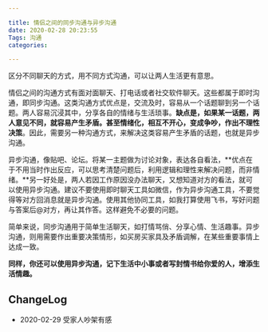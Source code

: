 ```yaml
---

title: 情侣之间的同步沟通与异步沟通
date: 2020-02-28 20:23:55
Tags: 沟通
categories: 

---
```


区分不同聊天的方式，用不同方式沟通，可以让两人生活更有意思。

<!--more-->

情侣之间的沟通方式有面对面聊天、打电话或者社交软件聊天。这些都属于即时沟通，即同步沟通。这类沟通方式优点是，交流及时，容易从一个话题聊到另一个话题。两人容易沉浸其中，分享各自的情绪与生活琐事。**缺点是，如果某一话题，两人意见不同，就容易产生矛盾。甚至情绪化，相互不开心，变成争吵，作出不理性决策**。因此，需要另一种沟通方式，来解决这类容易产生矛盾的话题，也就是异步沟通。

异步沟通，像贴吧、论坛。将某一主题做为讨论对象，表达各自看法，**优点在于不用当时作出反应，可以思考清楚问题后，利用逻辑和理性来解决问题，而非情绪。**另一好处是，两人若因工作原因没办法聊天，又想知道对方的看法，就可以使用异步沟通。建议不要使用即时聊天工具如微信，作为异步沟通工具，不要觉得等对方回消息就是异步沟通。使用其他协同工具，如我打算使用飞书，写好问题与答案后@对方，再让其作答。这样避免不必要的问题。

简单来说，同步沟通用于简单生活聊天，如打情骂俏、分享心情、生活趣事。异步沟通，则用需要作出重要决策情形，如买房买家具及矛盾调解，在某些重要事情上达成一致。

**同样，你还可以使用异步沟通，记下生活中小事或者写封情书给你爱的人，增添生活情趣。**

## ChangeLog
- 2020-02-29 受家人吵架有感